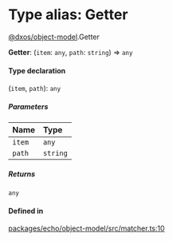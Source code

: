 # Type alias: Getter

[@dxos/object-model](../modules/dxos_object_model.md).Getter

 **Getter**: (`item`: `any`, `path`: `string`) => `any`

#### Type declaration

(`item`, `path`): `any`

##### Parameters

| Name | Type |
| :------ | :------ |
| `item` | `any` |
| `path` | `string` |

##### Returns

`any`

#### Defined in

[packages/echo/object-model/src/matcher.ts:10](https://github.com/dxos/dxos/blob/main/packages/echo/object-model/src/matcher.ts#L10)
